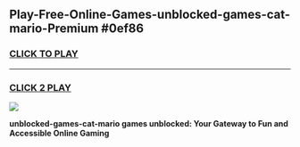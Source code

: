
## Play-Free-Online-Games-unblocked-games-cat-mario-Premium #0ef86
<h3>
<a href="https://premium.freeplayer.one?title=unblocked-games-cat-mario&ref=8M">CLICK TO PLAY</a></h3>
<hr>

<h3>
<a href="https://premium.freeplayer.one?title=unblocked-games-cat-mario&ref=8M">CLICK 2 PLAY</a>
  
</h3>

<a href="https://premium.freeplayer.one?title=unblocked-games-cat-mario&ref=8M"><img src="https://clearcache.store/games.png"></a>


**unblocked-games-cat-mario games unblocked: Your Gateway to Fun and Accessible Online Gaming**

